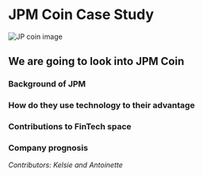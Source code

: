 # JPM Coin Case Study
![JP coin image](https://www.expertinvestor.net/images/news/jpmorgan-digital-coin.jpg)

## We are going to look into JPM Coin

### Background of JPM
### How do they use technology to their advantage
### Contributions to FinTech space
### Company prognosis

*Contributors: Kelsie and Antoinette*
